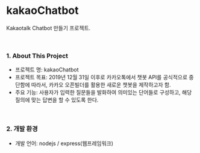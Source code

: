 # kakaoChatbot
Kakaotalk Chatbot 만들기 프로젝트. 

<br/>

### 1. About This Project

- 프로젝트 명: kakaoChatbot
- 프로젝트 목표: 2019년 12월 31일 이후로 카카오톡에서 챗봇 API를 공식적으로 중단함에 따라서, 카카오 오픈빌더를 활용한 새로운 챗봇을 제작하고자 함.
- 주요 기능: 사용자가 입력한 질문들을 발화하여 의미있는 단어들로 구성하고, 해당 질의에 맞는 답변을 할 수 있도록 한다.

<br/>

### 2. 개발 환경

- 개발 언어: nodejs / express(웹프레임워크)



<br/>

